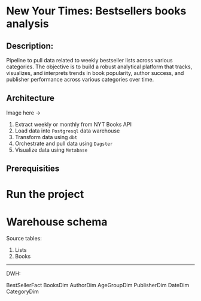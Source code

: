 # New Your Times: Bestsellers books analysis

## Description:

Pipeline to pull data related to weekly bestseller lists across various categories. The objective is to build a robust analytical platform that tracks, visualizes, and interprets trends in book popularity, author success, and publisher performance across various categories over time.

## Architecture

Image here ->

1. Extract weekly or monthly from NYT Books API
2. Load data into `Postgresql` data warehouse
3. Transform data using `dbt`
4. Orchestrate and pull data using `Dagster`
5. Visualize data using `Metabase` 

## Prerequisities

# Run the project

# Warehouse schema
Source tables:

1. Lists
2. Books
---------------
DWH:

BestSellerFact
BooksDim
AuthorDim
AgeGroupDim
PublisherDim
DateDim
CategoryDim



